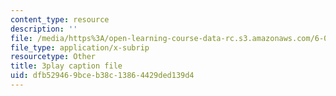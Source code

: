 ```yaml
---
content_type: resource
description: ''
file: /media/https%3A/open-learning-course-data-rc.s3.amazonaws.com/6-001-structure-and-interpretation-of-computer-programs-spring-2005/dfb529469bceb38c13864429ded139d4_fXQ1SwKjDg.srt
file_type: application/x-subrip
resourcetype: Other
title: 3play caption file
uid: dfb52946-9bce-b38c-1386-4429ded139d4
---
```

